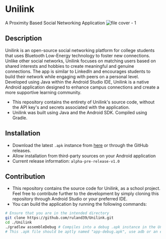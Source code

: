 # Unilink
A Proximity Based Social Networking Application
![file cover - 1](https://user-images.githubusercontent.com/64399691/197495406-d440898d-084e-4109-9544-343447c81e5c.png)

## Description
Unilink is an open-source social networking platform for college students that uses Bluetooth Low-Energy technology to foster new connections. Unlike other social networks, Unilink focuses on matching users based on shared interests and hobbies to create meaningful and genuine connections. The app is similar to LinkedIn and encourages students to build their network while engaging with peers on a personal level. Developed using Java within the Android Studio IDE, Unilink is a native Android application designed to enhance campus connections and create a more supportive learning community.

- This repository contains the entirety of Unilink's source code, without the API key's and secrets associated with the application.
- Unilink was built using Java and the Android SDK. Compiled using Gradle.

## Installation
- Download the latest `.apk` instance from [here](https://drive.google.com/uc?export=download&id=1yJOC7ESYqHecNI9728Lmu_yNRu9JFQgK) or through the GitHub releases.
- Allow installation from third-party sources on your Android application
- Current release information: `alpha-pre-release-v1.0`

## Contribution
- This repository contains the source code for Unilink, as a school project. Feel free to contribute further to the development by simply cloning this repository through Android Studio or your preferred IDE.
- You can build the application by running the following commands:
```bash
# Ensure that you are in the intended directory
git clone https://github.com/ruland39/Unilink.git
cd ./Unilink
./gradlew assembleDebug # Compiles into a debug .apk instance in the Unilink/app/build/outputs/apk/debug folder
# This .apk file should be aptly named "app-debug.apk", use adb or an emulator to run the application.
```